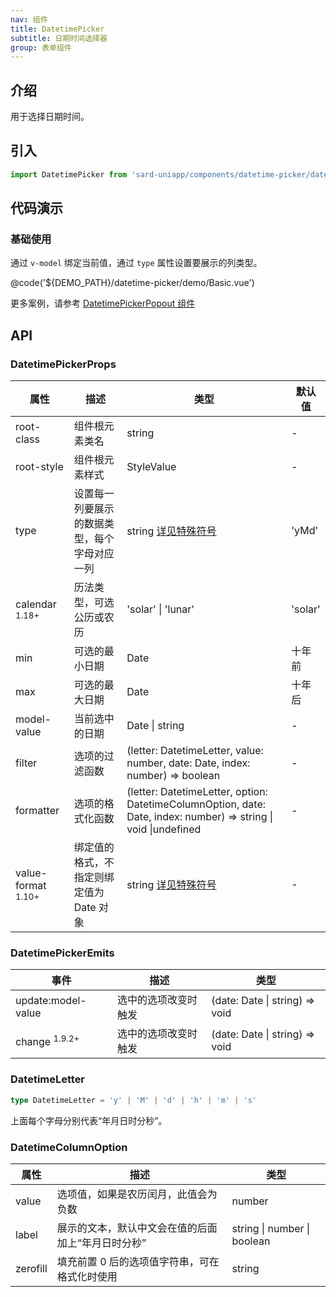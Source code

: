 ```yaml
---
nav: 组件
title: DatetimePicker
subtitle: 日期时间选择器
group: 表单组件
---
```


## 介绍

用于选择日期时间。

## 引入

```ts
import DatetimePicker from 'sard-uniapp/components/datetime-picker/datetime-picker.vue'
```

## 代码演示

### 基础使用

通过 `v-model` 绑定当前值，通过 `type` 属性设置要展示的列类型。

@code('${DEMO_PATH}/datetime-picker/demo/Basic.vue')

更多案例，请参考 [DatetimePickerPopout 组件](./datetime-picker-popout)

## API

### DatetimePickerProps

| 属性                          | 描述                                         | 类型                                                                                                            | 默认值  |
| ----------------------------- | -------------------------------------------- | --------------------------------------------------------------------------------------------------------------- | ------- |
| root-class                    | 组件根元素类名                               | string                                                                                                          | -       |
| root-style                    | 组件根元素样式                               | StyleValue                                                                                                      | -       |
| type                          | 设置每一列要展示的数据类型，每个字母对应一列 | string [详见特殊符号](#DatetimeLetter)                                                                          | 'yMd'   |
| calendar <sup>1.18+</sup>     | 历法类型，可选公历或农历                     | 'solar' \| 'lunar'                                                                                              | 'solar' |
| min                           | 可选的最小日期                               | Date                                                                                                            | 十年前  |
| max                           | 可选的最大日期                               | Date                                                                                                            | 十年后  |
| model-value                   | 当前选中的日期                               | Date \| string                                                                                                  | -       |
| filter                        | 选项的过滤函数                               | (letter: DatetimeLetter, value: number, date: Date, index: number) => boolean                                   | -       |
| formatter                     | 选项的格式化函数                             | (letter: DatetimeLetter, option: DatetimeColumnOption, date: Date, index: number) => string \| void \|undefined | -       |
| value-format <sup>1.10+</sup> | 绑定值的格式，不指定则绑定值为 Date 对象     | string [详见特殊符号](../utilities/date#日期格式特殊符号)                                                       | -       |

### DatetimePickerEmits

| 事件                     | 描述                 | 类型                           |
| ------------------------ | -------------------- | ------------------------------ |
| update:model-value       | 选中的选项改变时触发 | (date: Date \| string) => void |
| change <sup>1.9.2+</sup> | 选中的选项改变时触发 | (date: Date \| string) => void |

### DatetimeLetter

```ts
type DatetimeLetter = 'y' | 'M' | 'd' | 'h' | 'm' | 's'
```

上面每个字母分别代表“年月日时分秒”。

### DatetimeColumnOption

| 属性     | 描述                                               | 类型                        |
| -------- | -------------------------------------------------- | --------------------------- |
| value    | 选项值，如果是农历闰月，此值会为负数               | number                      |
| label    | 展示的文本，默认中文会在值的后面加上“年月日时分秒” | string \| number \| boolean |
| zerofill | 填充前置 0 后的选项值字符串，可在格式化时使用      | string                      |
